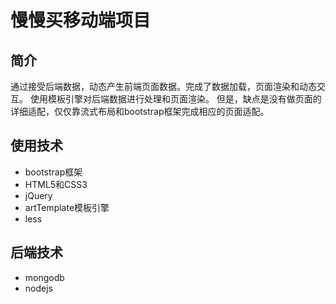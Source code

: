 # 慢慢买移动端项目
## 简介
通过接受后端数据，动态产生前端页面数据。完成了数据加载，页面渲染和动态交互。
使用模板引擎对后端数据进行处理和页面渲染。
但是，缺点是没有做页面的详细适配，仅仅靠流式布局和bootstrap框架完成相应的页面适配。
## 使用技术
- bootstrap框架
- HTML5和CSS3
- jQuery
- artTemplate模板引擎
- less

## 后端技术
- mongodb
- nodejs
